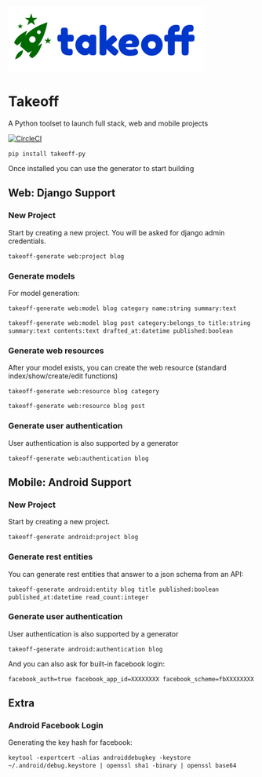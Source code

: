 ![TakeOff](logo-small.png)

# Takeoff
A Python toolset to launch full stack, web and mobile projects

[![CircleCI](https://circleci.com/gh/themarceloribeiro/takeoff-py.svg?style=svg)](https://app.circleci.com/pipelines/github/themarceloribeiro/takeoff-py)

```
pip install takeoff-py
```

Once installed you can use the generator to start building

## Web: Django Support

### New Project

Start by creating a new project. You will be asked for django admin credentials.

```
takeoff-generate web:project blog
```

### Generate models

For model generation:

```
takeoff-generate web:model blog category name:string summary:text
```

```
takeoff-generate web:model blog post category:belongs_to title:string summary:text contents:text drafted_at:datetime published:boolean 
```

### Generate web resources

After your model exists, you can create the web resource (standard index/show/create/edit functions)

```
takeoff-generate web:resource blog category
```

```
takeoff-generate web:resource blog post
```

### Generate user authentication

User authentication is also supported by a generator

```
takeoff-generate web:authentication blog
```

## Mobile: Android Support

### New Project

Start by creating a new project.

```
takeoff-generate android:project blog
```

### Generate rest entities

You can generate rest entities that answer to a json schema from an API:

```
takeoff-generate android:entity blog title published:boolean published_at:datetime read_count:integer
```


### Generate user authentication

User authentication is also supported by a generator

```
takeoff-generate android:authentication blog
```

And you can also ask for built-in facebook login:

```
facebook_auth=true facebook_app_id=XXXXXXXX facebook_scheme=fbXXXXXXXX
```

## Extra

### Android Facebook Login

Generating the key hash for facebook:

```
keytool -exportcert -alias androiddebugkey -keystore ~/.android/debug.keystore | openssl sha1 -binary | openssl base64
```